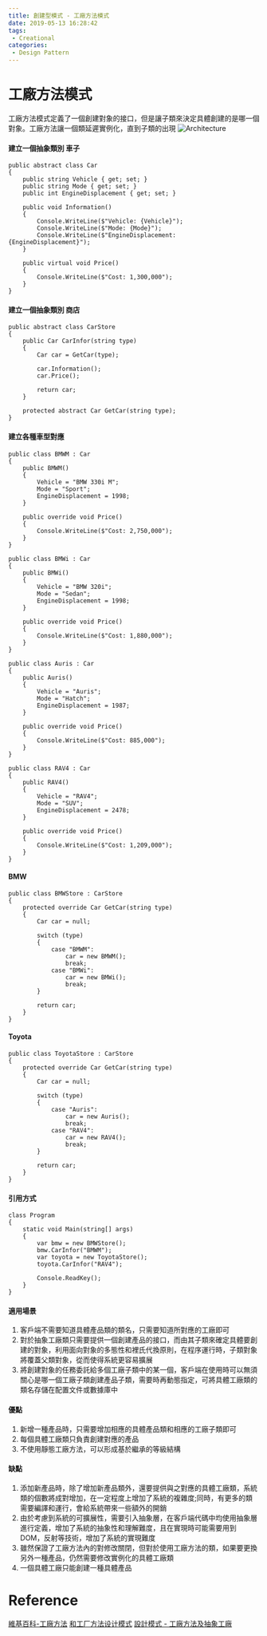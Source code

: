 ```yaml
---
title: 創建型模式 - 工廠方法模式
date: 2019-05-13 16:28:42
tags:
 - Creational
categories: 
 - Design Pattern
---
```


# 工廠方法模式
工廠方法模式定義了一個創建對象的接口，但是讓子類來決定具體創建的是哪一個對象。工廠方法讓一個類延遲實例化，直到子類的出現
![Architecture](1.png)

#### 建立一個抽象類別 車子
    public abstract class Car
    {
        public string Vehicle { get; set; }
        public string Mode { get; set; }
        public int EngineDisplacement { get; set; }

        public void Information()
        {
            Console.WriteLine($"Vehicle: {Vehicle}");
            Console.WriteLine($"Mode: {Mode}");
            Console.WriteLine($"EngineDisplacement: {EngineDisplacement}");
        }

        public virtual void Price()
        {
            Console.WriteLine($"Cost: 1,300,000");
        }
    }

#### 建立一個抽象類別 商店
    public abstract class CarStore
    {
        public Car CarInfor(string type)
        {
            Car car = GetCar(type);

            car.Information();
            car.Price();

            return car;
        }

        protected abstract Car GetCar(string type);
    }

#### 建立各種車型對應
    public class BMWM : Car
    {
        public BMWM()
        {
            Vehicle = "BMW 330i M";
            Mode = "Sport";
            EngineDisplacement = 1998;
        }

        public override void Price()
        {
            Console.WriteLine($"Cost: 2,750,000");
        }
    }

    public class BMWi : Car
    {
        public BMWi()
        {
            Vehicle = "BMW 320i";
            Mode = "Sedan";
            EngineDisplacement = 1998;
        }

        public override void Price()
        {
            Console.WriteLine($"Cost: 1,880,000");
        }
    }

    public class Auris : Car
    {
        public Auris()
        {
            Vehicle = "Auris";
            Mode = "Hatch";
            EngineDisplacement = 1987;
        }

        public override void Price()
        {
            Console.WriteLine($"Cost: 885,000");
        }
    }

    public class RAV4 : Car
    {
        public RAV4()
        {
            Vehicle = "RAV4";
            Mode = "SUV";
            EngineDisplacement = 2478;
        }

        public override void Price()
        {
            Console.WriteLine($"Cost: 1,209,000");
        }
    }

#### BMW
    public class BMWStore : CarStore
    {
        protected override Car GetCar(string type)
        {
            Car car = null;

            switch (type)
            {
                case "BMWM":
                    car = new BMWM();
                    break;
                case "BMWi":
                    car = new BMWi();
                    break;
            }

            return car;
        }
    }

#### Toyota
    public class ToyotaStore : CarStore
    {
        protected override Car GetCar(string type)
        {
            Car car = null;

            switch (type)
            {
                case "Auris":
                    car = new Auris();
                    break;
                case "RAV4":
                    car = new RAV4();
                    break;
            }

            return car;
        }
    }

#### 引用方式
    class Program
    {
        static void Main(string[] args)
        {
            var bmw = new BMWStore();
            bmw.CarInfor("BMWM");
            var toyota = new ToyotaStore();
            toyota.CarInfor("RAV4");

            Console.ReadKey();
        }
    }

#### 適用場景
1. 客戶端不需要知道具體產品類的類名，只需要知道所對應的工廠即可
2. 對於抽象工廠類只需要提供一個創建產品的接口，而由其子類來確定具體要創建的對象，利用面向對象的多態性和裡氏代換原則，在程序運行時，子類對象將覆蓋父類對象，從而使得系統更容易擴展
3. 將創建對象的任務委託給多個工廠子類中的某一個，客戶端在使用時可以無須關心是哪一個工廠子類創建產品子類，需要時再動態指定，可將具體工廠類的類名存儲在配置文件或數據庫中

#### 優點
1. 新增一種產品時，只需要增加相應的具體產品類和相應的工廠子類即可
2. 每個具體工廠類只負責創建對應的產品
3. 不使用靜態工廠方法，可以形成基於繼承的等級結構

#### 缺點
1. 添加新產品時，除了增加新產品類外，還要提供與之對應的具體工廠類，系統類的個數將成對增加，在一定程度上增加了系統的複雜度;同時，有更多的類需要編譯和運行，會給系統帶來一些額外的開銷
2. 由於考慮到系統的可擴展性，需要引入抽象層，在客戶端代碼中均使用抽象層進行定義，增加了系統的抽象性和理解難度，且在實現時可能需要用到DOM，反射等技術，增加了系統的實現難度
3. 雖然保證了工廠方法內的對修改關閉，但對於使用工廠方法的類，如果要更換另外一種產品，仍然需要修改實例化的具體工廠類
4. 一個具體工廠只能創建一種具體產品

# Reference
[維基百科-工廠方法](https://zh.wikipedia.org/wiki/%E5%B7%A5%E5%8E%82%E6%96%B9%E6%B3%95)
[和工厂方法设计模式](https://www.cnblogs.com/cgzl/p/8760250.html)
[設計模式 - 工廠方法及抽象工廠](https://blog.techbridge.cc/2017/05/22/factory-method-and-abstract-factory/)